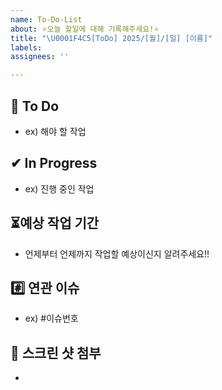 ```yaml
---
name: To-Do-List
about: ⭐오늘 할일에 대해 기록해주세요!⭐
title: "\U0001F4C5[ToDo] 2025/[월]/[일] [이름]"
labels: 
assignees: ''

---
```


## 📌 To Do
- ex) 해야 할 작업


## ✔ In Progress
-  ex) 진행 중인 작업


## ⏳예상 작업 기간
- 언제부터 언제까지 작업할 예상이신지 알려주세요!!


## #️⃣ 연관 이슈 
- ex) #이슈번호 


## 📸 스크린 샷 첨부
-
